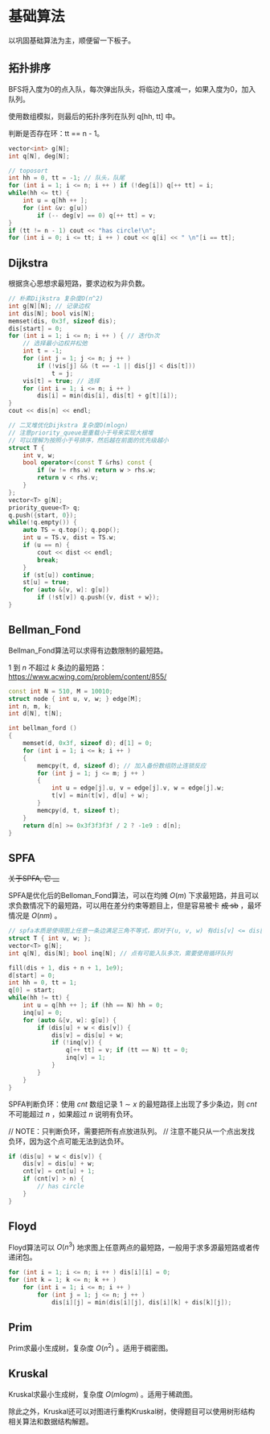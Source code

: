 # 基础算法

以巩固基础算法为主，顺便留一下板子。

## 拓扑排序

BFS将入度为0的点入队，每次弹出队头，将临边入度减一，如果入度为0，加入队列。

使用数组模拟，则最后的拓扑序列在队列 q[hh, tt] 中。

判断是否存在环：tt == n - 1。

```c++
vector<int> g[N];
int q[N], deg[N];

// toposort
int hh = 0, tt = -1; // 队头，队尾
for (int i = 1; i <= n; i ++ ) if (!deg[i]) q[++ tt] = i;
while(hh <= tt) {
    int u = q[hh ++ ];
    for (int &v: g[u])
        if (-- deg[v] == 0) q[++ tt] = v;
}
if (tt != n - 1) cout << "has circle!\n";
for (int i = 0; i <= tt; i ++ ) cout << q[i] << " \n"[i == tt];
```

## Dijkstra

根据贪心思想求最短路，要求边权为非负数。

```c++
// 朴素Dijkstra 复杂度O(n^2)
int g[N][N]; // 记录边权
int dis[N]; bool vis[N];
memset(dis, 0x3f, sizeof dis);
dis[start] = 0;
for (int i = 1; i <= n; i ++ ) { // 迭代n次
    // 选择最小边权并松弛
    int t = -1;
    for (int j = 1; j <= n; j ++ )
        if (!vis[j] && (t == -1 || dis[j] < dis[t]))
            t = j;
    vis[t] = true; // 选择
    for (int i = 1; i <= n; i ++ )
        dis[i] = min(dis[i], dis[t] + g[t][i]);
}
cout << dis[n] << endl;

// 二叉堆优化Dijkstra 复杂度O(mlogn)
// 注意priority_queue是重载小于号来实现大根堆
// 可以理解为按照小于号排序，然后越在前面的优先级越小
struct T { 
    int v, w; 
    bool operator<(const T &rhs) const {
        if (w != rhs.w) return w > rhs.w;
        return v < rhs.v;
    }
};
vector<T> g[N];
priority_queue<T> q;
q.push({start, 0});
while(!q.empty()) {
    auto TS = q.top(); q.pop();
    int u = TS.v, dist = TS.w;
    if (u == n) {
        cout << dist << endl;
        break;
    }
    if (st[u]) continue;
    st[u] = true;
    for (auto &[v, w]: g[u]) 
        if (!st[v]) q.push({v, dist + w});
}
```



## Bellman_Fond

Bellman_Fond算法可以求得有边数限制的最短路。

$1$ 到 $n$ 不超过 $k$ 条边的最短路：https://www.acwing.com/problem/content/855/

```c++
const int N = 510, M = 10010;
struct node { int u, v, w; } edge[M];
int n, m, k;
int d[N], t[N];

int bellman_ford ()
{
    memset(d, 0x3f, sizeof d); d[1] = 0;
    for (int i = 1; i <= k; i ++ )
    {
        memcpy(t, d, sizeof d); // 加入备份数组防止连锁反应
        for (int j = 1; j <= m; j ++ )
        {
            int u = edge[j].u, v = edge[j].v, w = edge[j].w;
            t[v] = min(t[v], d[u] + w);
        }
        memcpy(d, t, sizeof t);
    }
    return d[n] >= 0x3f3f3f3f / 2 ? -1e9 : d[n];
}
```



## SPFA

~~关于SPFA, 它 __~~

SPFA是优化后的Belloman_Fond算法，可以在均摊 $O(m)$ 下求最短路，并且可以求负数情况下的最短路，可以用在差分约束等题目上，但是容易被卡 ~~成 sb~~ ，最坏情况是 $O(nm)$ 。

```c++
// spfa本质是使得图上任意一条边满足三角不等式，即对于(u, v, w) 有dis[v] <= dis[u] + w
struct T { int v, w; };
vector<T> g[N];
int q[N], dis[N]; bool inq[N]; // 点有可能入队多次，需要使用循环队列

fill(dis + 1, dis + n + 1, 1e9);
d[start] = 0;
int hh = 0, tt = 1;
q[0] = start;
while(hh != tt) {
    int u = q[hh ++ ]; if (hh == N) hh = 0;
    inq[u] = 0;
    for (auto &[v, w]: g[u]) {
        if (dis[u] + w < dis[v]) {
            dis[v] = dis[u] + w;
            if (!inq[v]) {
                q[++ tt] = v; if (tt == N) tt = 0;
                inq[v] = 1;
            }
        }
    }
}
```

SPFA判断负环：使用 $cnt$ 数组记录 $1 \sim x$ 的最短路径上出现了多少条边，则 $cnt$ 不可能超过 $n$ ，如果超过 $n$ 说明有负环。

// NOTE：只判断负环，需要把所有点放进队列。
// 注意不能只从一个点出发找负环，因为这个点可能无法到达负环。

```c++
if (dis[u] + w < dis[v]) {
    dis[v] = dis[u] + w;
    cnt[v] = cnt[u] + 1;
    if (cnt[v] > n) {
        // has circle
    }
}
```



## Floyd

Floyd算法可以 $O(n^3)$ 地求图上任意两点的最短路，一般用于求多源最短路或者传递闭包。

```c++
for (int i = 1; i <= n; i ++ ) dis[i][i] = 0;
for (int k = 1; k <= n; k ++ )
    for (int i = 1; i <= n; i ++ )
        for (int j = 1; j <= n; j ++ )
            dis[i][j] = min(dis[i][j], dis[i][k] + dis[k][j]);
```



## Prim

Prim求最小生成树，复杂度 $O(n^2)$ 。适用于稠密图。



## Kruskal

Kruskal求最小生成树，复杂度 $O(mlogm)$ 。适用于稀疏图。

除此之外，Kruskal还可以对图进行重构Kruskal树，使得题目可以使用树形结构相关算法和数据结构解题。
